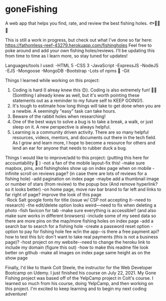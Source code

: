 # goneFishing
A web app that helps you find, rate, and review the best fishing holes. 🐟🐠🐡🎣


This is still a work in progress, but check out what I've done so far here: https://fathomless-reef-43279.herokuapp.com/fishingholes
Feel free to poke around and add your own fishing holes/reviews. I'll be updating this from time to time as I learn more, so stay tuned for updates! 


Languages/tools I used: 
-HTML 5
-CSS 3 
-JavaScript 
-ExpressJS
-NodeJS
-EJS 
-Mongoose
-MongoDB
-Bootstrap 
-Lots of npms 🙌
-Git


Things I learned while working on this project: 
1. Coding is hard (I alreay knew this 😊). Coding is also extremely fun! 🎉🤓 (Somthing I already knew as well, but it's worth pointing these statements out as a reminder to my future self to KEEP GOING!). 
2. It's tough to estimate how long things will take to get done when you are a newbie. A seemingly "easy" task can take hours. 
3. Beware of the rabbit holes when researching!  
4. One of the best ways to solve a bug is to take a break, a walk, or just sleep on it. A new perspective is always helpful. 
5. Learning is a community driven activity. There are so many helpful resources, videos, mentors, and documents out there in the tech field. As I grow and learn more, I hope to become a resource for others and lend an ear for anyone that needs to rubber duck a bug. 


Things I would like to improve/add to this project: (putting this here for accountability 💪 ) 
-not a fan of the mobile layout-fix this! 
-make sure mapbox, pins, and fishingholes show up on index page when on mobile 
-infinite scroll on reviews page? (in case there are lots of reviews for a fishing hole) 
-add pagination on index page
-maybe add a thumbnail image or number of stars (from review) to the popup box (And remove hyperlink? so it looks better) 
-on home page, move nav bar brand to far left and links to far right of page? improve the look of this page  
-Rock Salt google fonts for title (issue w/ CSP not accepting it--need to research) 
-the edit/delete option looks weird—need to fix when deleting a photo 
-fish favicon for tab 
-make sure everything is accessible!! (and also make sure works in different browsers) 
-include some of my seed data so there are more pins on the map/more fishing holes on index page
-add a search bar to search for a fishing hole 
-create a password reset option 
-option to pay for fishing hole fee w/in the app--is there a free payment api? how to test this b/c don't want to take real payments (this is not a business page)?  -host project on my website--need to change the heroku link to include my domain (figure this out) 
-how to make this readme file look better on github
-make all images on index page same height as on the show page


Finally, I'd like to thank Colt Steele, the instructor for the Web Developer Bootcamp on Udemy. I just finished his course on July 22, 2021. My Gone Fishing project was based off of the YelpCamp project in Colt's course. I learned so much from his course, doing YelpCamp, and then working on this project. I'm excited to keep learning and to begin my next coding adventure! 
